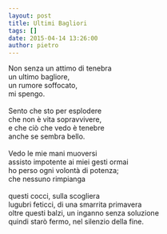 ```yaml
---
layout: post
title: Ultimi Bagliori
tags: []
date: 2015-04-14 13:26:00
author: pietro
---
```

Non senza un attimo di tenebra<br/>un ultimo bagliore,<br/>un rumore soffocato,<br/>mi spengo.<br/><br/>Sento che sto per esplodere<br/>che non è vita sopravvivere,<br/>e che ciò che vedo è tenebre<br/>anche se sembra bello.<br/><br/>Vedo le mie mani muoversi<br/>assisto impotente ai miei gesti ormai<br/>ho perso ogni volontà di potenza;<br/>che nessuno rimpianga<br/><br/>questi cocci, sulla scogliera<br/>lugubri feticci, di una smarrita primavera<br/>oltre questi balzi, un inganno senza soluzione<br/>quindi starò fermo, nel silenzio della fine.
